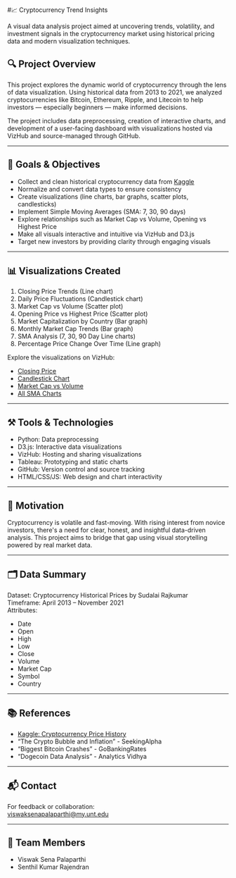 
#📈 Cryptocurrency Trend Insights

A visual data analysis project aimed at uncovering trends, volatility, and investment signals in the cryptocurrency market using historical pricing data and modern visualization techniques.

## 🔍 Project Overview

This project explores the dynamic world of cryptocurrency through the lens of data visualization. Using historical data from 2013 to 2021, we analyzed cryptocurrencies like Bitcoin, Ethereum, Ripple, and Litecoin to help investors — especially beginners — make informed decisions.

The project includes data preprocessing, creation of interactive charts, and development of a user-facing dashboard with visualizations hosted via VizHub and source-managed through GitHub.

---

## 🎯 Goals & Objectives

- Collect and clean historical cryptocurrency data from [Kaggle](https://www.kaggle.com/datasets/sudalairajkumar/cryptocurrencypricehistory)
- Normalize and convert data types to ensure consistency
- Create visualizations (line charts, bar graphs, scatter plots, candlesticks)
- Implement Simple Moving Averages (SMA: 7, 30, 90 days)
- Explore relationships such as Market Cap vs Volume, Opening vs Highest Price
- Make all visuals interactive and intuitive via VizHub and D3.js
- Target new investors by providing clarity through engaging visuals

---

## 📊 Visualizations Created

1. Closing Price Trends (Line chart)  
2. Daily Price Fluctuations (Candlestick chart)  
3. Market Cap vs Volume (Scatter plot)  
4. Opening Price vs Highest Price (Scatter plot)  
5. Market Capitalization by Country (Bar graph)  
6. Monthly Market Cap Trends (Bar graph)  
7. SMA Analysis (7, 30, 90 Day Line charts)  
8. Percentage Price Change Over Time (Line graph)

Explore the visualizations on VizHub:  
- [Closing Price](https://vizhub.com/senthilrajendran1/dbc024977907462aae019d637ac0e1f7)  
- [Candlestick Chart](https://vizhub.com/senthilrajendran1/50ada4a85213420091223b84c2e32d3c)  
- [Market Cap vs Volume](https://vizhub.com/senthilrajendran1/18af108995544813842ad21b2f862fa2)  
- [All SMA Charts](https://vizhub.com/senthilrajendran1)

---

## ⚒️ Tools & Technologies

- Python: Data preprocessing  
- D3.js: Interactive data visualizations  
- VizHub: Hosting and sharing visualizations  
- Tableau: Prototyping and static charts  
- GitHub: Version control and source tracking  
- HTML/CSS/JS: Web design and chart interactivity

---

## 🧠 Motivation

Cryptocurrency is volatile and fast-moving. With rising interest from novice investors, there's a need for clear, honest, and insightful data-driven analysis. This project aims to bridge that gap using visual storytelling powered by real market data.

---

## 🗂️ Data Summary

Dataset: Cryptocurrency Historical Prices by Sudalai Rajkumar  
Timeframe: April 2013 – November 2021  
Attributes:  
- Date  
- Open  
- High  
- Low  
- Close  
- Volume  
- Market Cap  
- Symbol  
- Country

---

## 📚 References

- [Kaggle: Cryptocurrency Price History](https://www.kaggle.com/datasets/sudalairajkumar/cryptocurrencypricehistory)  
- “The Crypto Bubble and Inflation” - SeekingAlpha  
- “Biggest Bitcoin Crashes” - GoBankingRates  
- “Dogecoin Data Analysis” - Analytics Vidhya

---

## 📬 Contact

For feedback or collaboration:  
viswaksenapalaparthi@my.unt.edu

---

## 👥 Team Members

- Viswak Sena Palaparthi  
- Senthil Kumar Rajendran
